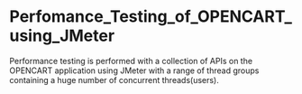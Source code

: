 # Perfomance_Testing_of_OPENCART_using_JMeter
Performance testing is performed with a collection of APIs on the OPENCART application using JMeter with a range of thread groups containing a huge number of concurrent threads(users).
